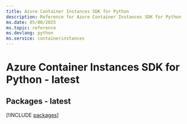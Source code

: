 ```yaml
---
title: Azure Container Instances SDK for Python
description: Reference for Azure Container Instances SDK for Python
ms.date: 05/08/2025
ms.topic: reference
ms.devlang: python
ms.service: containerinstances
---
```

# Azure Container Instances SDK for Python - latest
## Packages - latest
[!INCLUDE [packages](container-instances-index.md)]